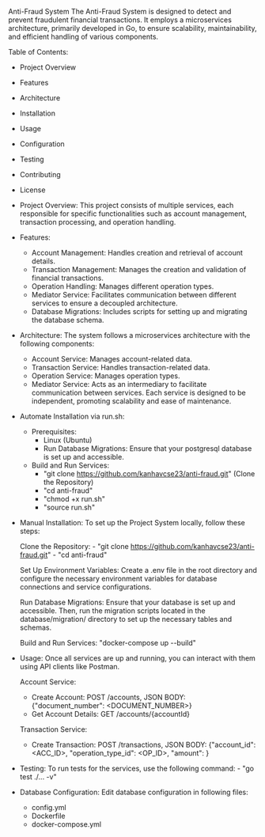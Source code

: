 Anti-Fraud System
    The Anti-Fraud System is designed to detect and prevent fraudulent financial transactions. It employs a microservices architecture, primarily developed in Go, to ensure scalability, maintainability, and efficient handling of various components.

Table of Contents:
- Project Overview
- Features
- Architecture
- Installation
- Usage
- Configuration
- Testing
- Contributing
- License

- Project Overview:
    This project consists of multiple services, each responsible for specific functionalities such as account management, transaction processing, and operation handling.

- Features:
    - Account Management: Handles creation and retrieval of account details.
    - Transaction Management: Manages the creation and validation of financial transactions.
    - Operation Handling: Manages different operation types.
    - Mediator Service: Facilitates communication between different services to ensure a decoupled architecture.
    - Database Migrations: Includes scripts for setting up and migrating the database schema.

- Architecture:
    The system follows a microservices architecture with the following components:

    - Account Service: Manages account-related data.
    - Transaction Service: Handles transaction-related data.
    - Operation Service: Manages operation types.
    - Mediator Service: Acts as an intermediary to facilitate communication between services.
    Each service is designed to be independent, promoting scalability and ease of maintenance.


- Automate Installation via run.sh:
    - Prerequisites:
        - Linux (Ubuntu)
        - Run Database Migrations:
            Ensure that your postgresql database is set up and accessible.
    - Build and Run Services:
        - "git clone https://github.com/kanhavcse23/anti-fraud.git" (Clone the Repository)
        - "cd anti-fraud"
        - "chmod +x run.sh"
        - "source run.sh"

- Manual Installation:
    To set up the Project System locally, follow these steps:

    Clone the Repository:
        - "git clone https://github.com/kanhavcse23/anti-fraud.git"
        - "cd anti-fraud"

    Set Up Environment Variables:
        Create a .env file in the root directory and configure the necessary environment variables for database connections and service configurations.

    Run Database Migrations:
        Ensure that your database is set up and accessible. Then, run the migration scripts located in the database/migration/ directory to set up the necessary tables and schemas.

    Build and Run Services:
        "docker-compose up --build"

- Usage:
    Once all services are up and running, you can interact with them using API clients like Postman.

    Account Service:
    - Create Account: POST /accounts, JSON BODY: {"document_number": <DOCUMENT_NUMBER>}
    - Get Account Details: GET /accounts/{accountId}

    Transaction Service:
    - Create Transaction: POST /transactions, JSON BODY: {"account_id": <ACC_ID>, "operation_type_id": <OP_ID>, "amount": <AMOUNT>}

- Testing:
    To run tests for the services, use the following command:
        - "go test ./... -v"

- Database Configuration:
    Edit database configuration in following files:
    - config.yml
    - Dockerfile
    - docker-compose.yml